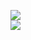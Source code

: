 [![](https://img.shields.io/badge/Made%20With-Github%20Spray-lightgrey.svg?style=for-the-badge&logo=github)](https://github.com/Annihil/github-spray#14651)  
[![](https://i.imgur.com/2DrTn0Z.gif)](https://github.com/Annihil/github-spray)